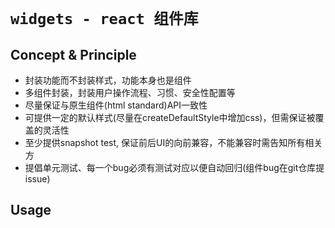 # `widgets - react 组件库`

## Concept & Principle

* 封装功能而不封装样式，功能本身也是组件
* 多组件封装，封装用户操作流程、习惯、安全性配置等
* 尽量保证与原生组件(html standard)API一致性
* 可提供一定的默认样式(尽量在createDefaultStyle中增加css)，但需保证被覆盖的灵活性
* 至少提供snapshot test, 保证前后UI的向前兼容，不能兼容时需告知所有相关方
* 提倡单元测试、每一个bug必须有测试对应以便自动回归(组件bug在git仓库提issue)

## Usage


